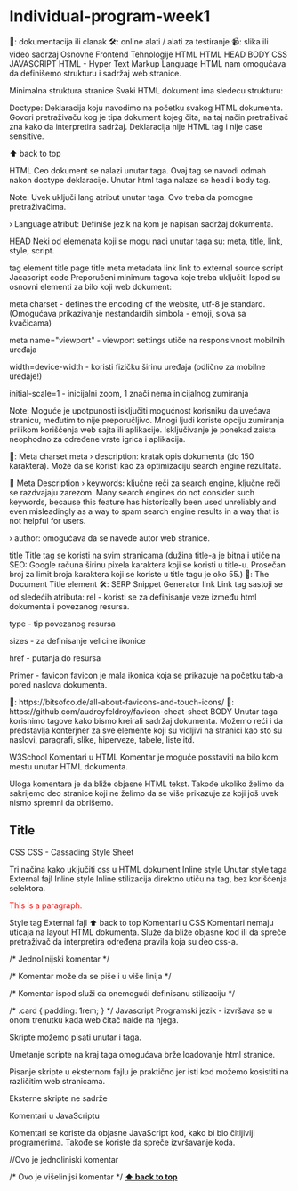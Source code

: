# Individual-program-week1

📖: dokumentacija ili clanak
🛠: online alati / alati za testiranje
📹: slika ili video sadrzaj
Osnovne Frontend Tehnologije
HTML
HTML
HEAD
BODY
CSS
JAVASCRIPT
HTML - Hyper Text Markup Language
HTML nam omogućava da definišemo strukturu i sadržaj web stranice.

Minimalna struktura stranice
Svaki HTML dokument ima sledecu strukturu:

<!DOCTYPE html>
<html>
    <head>
        <meta charset="UTF-8">
        <title>Title</title>
    </head>
    <body>
        <!-- content here -->
    </body>
</html>
Doctype: Deklaracija koju navodimo na početku svakog HTML dokumenta. Govori pretraživaču kog je tipa dokument kojeg čita, na taj način pretraživač zna kako da interpretira sadržaj. Deklaracija nije HTML tag i nije case sensitive.

<!DOCTYPE html> <!-- Označava da je u pitanju HTML5 -->
⬆ back to top

HTML
Ceo dokument se nalazi unutar <html> taga. Ovaj tag se navodi odmah nakon doctype deklaracije. Unutar html taga nalaze se head i body tag. 

Note: Uvek uključi lang atribut unutar <html> taga. Ovo treba da pomogne pretraživačima.

› Language atribut: Definiše jezik na kom je napisan sadržaj dokumenta.

<html lang="en">
HEAD
Neki od elemenata koji se mogu naci unutar <head> taga su: meta, title, link, style, script.

tag	element
title	page title
meta	metadata
link	link to external source
script	Jacascript code
Preporučeni minimum tagova koje treba uključiti
Ispod su osnovni elementi za bilo koji web dokument:

<meta charset="utf-8">
<meta name="viewport" content="width=device-width, initial-scale=1">
<!--
  Ova 2 meta taga koja su navedena iznad,
  treba da dodju prvi unutar <head> taga
  kako bi obezbedili pravilno renderovanje dokumenta.
  Svi ostali elementi dolaze posle ovih tagova.
 -->
<title>Page Title</title>
meta charset - defines the encoding of the website, utf-8 je standard. (Omogućava prikazivanje nestandardih simbola - emoji, slova sa kvačicama)

meta name="viewport" - viewport settings utiče na responsivnost mobilnih uređaja

width=device-width - koristi fizičku širinu uređaja (odlično za mobilne uređaje!)

initial-scale=1 - inicijalni zoom, 1 znači nema inicijalnog zumiranja

Note: Moguće je upotpunosti isključiti mogućnost korisniku da uvećava stranicu, međutim to nije preporučljivo. Mnogi ljudi koriste opciju zumiranja prilikom korišćenja web sajta ili aplikacije. Isključivanje je ponekad zaista neophodno za određene vrste igrica i aplikacija.

📖:  Meta charset
meta
› description: kratak opis dokumenta (do 150 karaktera). Može da se koristi kao za optimizaciju search engine rezultata. 

<meta name="description" content="A description of the page">
📖 Meta Description
› keywords: ključne reči za search engine, ključne reči se razdvajaju zarezom.

  <meta name="keywords" content="HTML, CSS, JavaScript">
Many search engines do not consider such keywords, because this feature has historically been used unreliably and even misleadingly as a way to spam search engine results in a way that is not helpful for users.

› author: omogućava da se navede autor web stranice.

<meta name="author" content="John Doe">
title
Title tag se koristi na svim stranicama (dužina title-a je bitna i utiče na SEO: Google računa širinu pixela karaktera koji se koristi u title-u. Prosečan broj za limit broja karaktera koji se koriste u title tagu je oko 55.)

<!-- Nalov dokumenta -->
<title>My First Page</title>
📖:  The Document Title element
🛠: SERP Snippet Generator
link
Link tag sastoji se od sledećih atributa:

<link rel="" type="" sizes="" href="">
rel - koristi se za definisanje veze između html dokumenta i povezanog resursa. 

type - tip povezanog resursa

sizes - za definisanje velicine ikonice

href - putanja do resursa

Primer - favicon
favicon je mala ikonica koja se prikazuje na početku tab-a pored naslova dokumenta.

 <link rel="icon" type="image/x-icon" href="/images/favicon.ico">
📖: https://bitsofco.de/all-about-favicons-and-touch-icons/
📖: https://github.com/audreyfeldroy/favicon-cheat-sheet
BODY
Unutar <body> taga korisnimo tagove kako bismo kreirali sadržaj dokumenta. Možemo reći i da predstavlja konterjner za sve elemente koji su vidljivi na stranici kao sto su naslovi, paragrafi, slike, hiperveze, tabele, liste itd.

W3School
Komentari u HTML
Komentar je moguće posstaviti na bilo kom mestu unutar HTML dokumenta. 

Uloga komentara je da bliže objasne HTML tekst. Takođe ukoliko želimo da sakrijemo deo stranice koji ne želimo da se više prikazuje za koji još uvek nismo spremni da obrišemo.

<!-- Ovo je komentar i on se ne vidi  -->
<div class="card">
    <h2>Title</h2>
    <img src="" alt ="" >
</div>
CSS
CSS - Cassading Style Sheet

Tri načina kako uključiti css u HTML dokument
Inline style
Unutar style taga
External fajl
Inline style
Inline stilizacija direktno utiču na tag, bez korišćenja selektora.

<p style="color:red;">This is a paragraph.</p>
Style tag
<!-- Used for adding in-document CSS -->
<style>
  /* ... */
</style>
External fajl
<!-- Link to an external CSS file -->
<link rel="stylesheet" href="styles.css">
⬆ back to top
Komentari u CSS
Komentari nemaju uticaja na layout HTML dokumenta. Služe da bliže objasne kod ili da spreče pretraživač da interpretira određena pravila koja su deo css-a.

/* Jednolinijski komentar */

/*
Komentar može da
se piše i u
više linija
*/

/* Komentar ispod služi da onemogući definisanu stilizaciju */

/*
.card {
    padding: 1rem; 
}
*/
Javascript
Programski jezik - izvršava se u onom trenutku kada web čitač naiđe na njega.

Skripte možemo pisati unutar <head> i <body> taga.

Umetanje scripte na kraj <body> taga omogućava brže loadovanje html stranice. 

Pisanje skripte u eksternom fajlu je praktično jer isti kod možemo kosistiti na različitim web stranicama.

Eksterne skripte ne sadrže <script> tag.

<script src="script.js"></script>
<script>
 // function(s) go here
</script>
Komentari u JavaScriptu

Komentari se koriste da objasne JavaScript kod, kako bi bio čitljiviji programerima. Takođe se koriste da spreče izvršavanje koda.

//Ovo je jednoliniski komentar

/* 
Ovo je
višelinijsi komentar
*/
**[⬆ back to top](#)**
